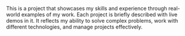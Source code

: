 This is a project that showcases my skills and experience through real-world examples of my work. Each project is briefly described with live demos in it. It reflects my ability to solve complex problems, work with different technologies, and manage projects effectively.